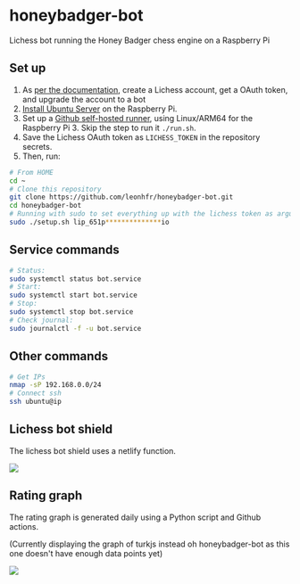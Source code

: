 # honeybadger-bot

Lichess bot running the Honey Badger chess engine on a Raspberry Pi

## Set up

1. As [per the documentation](https://github.com/ShailChoksi/lichess-bot), create a Lichess account, get a OAuth token, and upgrade the account to a bot
2. [Install Ubuntu Server](https://ubuntu.com/tutorials/how-to-install-ubuntu-on-your-raspberry-pi) on the Raspberry Pi.
3. Set up a [Github self-hosted runner](https://docs.github.com/en/actions/hosting-your-own-runners/adding-self-hosted-runners), using Linux/ARM64 for the Raspberry Pi 3. Skip the step to run it `./run.sh`.
4. Save the Lichess OAuth token as `LICHESS_TOKEN` in the repository secrets.
5. Then, run:

```sh
# From HOME
cd ~
# Clone this repository
git clone https://github.com/leonhfr/honeybadger-bot.git
cd honeybadger-bot
# Running with sudo to set everything up with the lichess token as argument
sudo ./setup.sh lip_651p**************io
```

## Service commands

```sh
# Status:
sudo systemctl status bot.service
# Start:
sudo systemctl start bot.service
# Stop:
sudo systemctl stop bot.service
# Check journal:
sudo journalctl -f -u bot.service
```

## Other commands

```sh
# Get IPs
nmap -sP 192.168.0.0/24
# Connect ssh
ssh ubuntu@ip
```

## Lichess bot shield

The lichess bot shield uses a netlify function.

[![](https://img.shields.io/endpoint?style=flat&url=https%3A%2F%2Fpeppy-khapse-155e06.netlify.app%2F.netlify%2Ffunctions%2Fshield)](https://lichess.org/?user=honeybadger-bot#friend)

## Rating graph

The rating graph is generated daily using a Python script and Github actions.

(Currently displaying the graph of turkjs instead oh honeybadger-bot as this one doesn't have enough data points yet)

![](https://raw.githubusercontent.com/leonhfr/honeybadger-bot/output/rating-graph.png)
